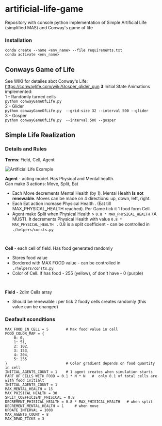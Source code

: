 # artificial-life-game
Repository with console python implementation of Simple Artificial Life (simplified MAS) and Conway's game of life

### Installation
```
conda create --name <env_name> --file requirements.txt
conda activate <env_name>
```

## Conways Game of Life
See WIKI for detailes abot Conway's Life: https://conwaylife.com/wiki/Gosper_glider_gun
**3** Initial State Animations implemented: <br/>
1 - Randomly turned cells<br/>
```python conwayGameOfLife.py```<br/>
2 - Glider<br/>
```python conwayGameOfLife.py  --grid-size 32 --interval 500 --glider```<br/>
3 - Gosper<br/>
```python conwayGameOfLife.py  --interval 500 --gosper```<br/>

## Simple Life Realization
### Details and Rules
**Terms**: Field, Cell, Agent<br/>

![Artificial Life Example](https://raw.githubusercontent.com/truecoder34/artificial-life-game/develop/screen.png)

**Agent** - acting model. Has Physical and Mental health. <br/>
Can make 3 actions: Move, Split, Eat
+ Each Move decrements Mental Health (by 1). Mental Health **Is not renewable**. Moves can be made on 4 directions: up, down, left, right.
+ Each Eat action increase Physical Health . (Eat till MAX_PHYSICAL_HEALTH reached). Per Game tick it 1 food form Cell. 
+ Agent make Split when Physical Health > ```0.8 * MAX_PHYSICAL_HEALTH ```(A MUST). It decrements Physical Health with value ```0.8 * MAX_PHYSICAL_HEALTH ``` . 0.8 is a split coefficient - can be controlled in ```./helpers/consts.py```
<br/>

**Cell** - each cell of field. Has food generated randomly<br/>
+ Stores food value
+ Bordered with MAX FOOD value - can be controlled in ```./helpers/consts.py```
+ Color of Cell. If has food - 255 (yellow), of don't have - 0 (purple)
<br/>

**Field** - 2dim Cells array
+ Should be renewable : per tick 2 foody cells creates randomly (this value can be changed)


### Deafault sconditions
```N = 25                   # default field size
MAX_FOOD_IN_CELL = 5       	# Max food value in cell
FOOD_COLOR_MAP = {
    0: 0,
    1: 51,
    2: 102,
    3: 153,
    4: 204,
    5: 255
}							# Color gradient depends on food quantity in cell
INITIAL_AGENTS_COUNT = 1	# 1 agent creates when simulation starts
PART_OF_CELLS_WITH_FOOD = 0.1 * N * N   #  only 0.1 of total cells are with food initialt
INITIAL_AGENTS_COUNT = 1
MAX_MENTAL_HEALTH = 15
MAX_PHISICAL_HEALTH = 30
SPLIT_COEFFICIENT_PHISICAL = 0.8
DECREMENT_PHISICAL_HEALTH = 0.8 * MAX_PHISICAL_HEALTH   # when split
DECREMENT_MENTAL_HEALTH = 1     # when move
UPDATE_INTERVAL = 1000
MAX_AGENTS_COUNT = 8
MAX_DEAD_TICKS = 3 
```
